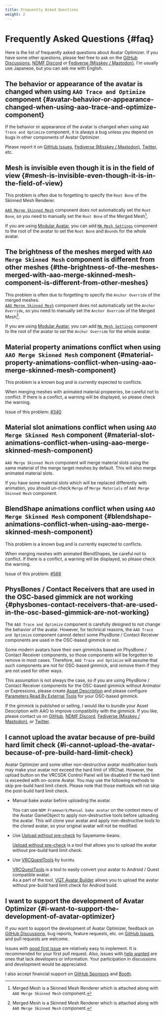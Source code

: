 ```yaml
---
title: Frequently Asked Questions
weight: 2
---
```


# Frequently Asked Questions {#faq}

Here is the list of frequently asked questions about Avatar Optimizer.
If you have some other questions, please feel free to ask on the [GitHub Discussions], [NDMF Discord] or [Fediverse (Misskey / Mastodon)][Fediverse].
I'm usually use Japanese, but you can ask me with English.

## The behavior or appearance of the avatar is changed when using `AAO Trace and Optimize` component {#avatar-behavior-or-appearance-changed-when-using-aao-trace-and-optimize-component}

If the behavior or appearance of the avatar is changed when using `AAO Trace and Optimize` component, it is always a bug unless you depend on bugs in other components of Avatar Optimizer.

Please report it on [GitHub Issues], [Fediverse (Misskey / Mastodon)][Fediverse], [Twitter], etc.

## Mesh is invisible even though it is in the field of view {#mesh-is-invisible-even-though-it-is-in-the-field-of-view}

This problem is often due to forgetting to specify the `Root Bone` of the Skinned Mesh Renderer.

[`AAO Merge Skinned Mesh`] component does not automatically set the `Root Bone`, so you need to manually set the `Root Bone` of the Merged Mesh[^merged-mesh].

If you are using [Modular Avatar], you can add [`MA Mesh Settings`] component to the root of the avatar to set the `Root Bone` and `Bounds` for the whole avatar.

## The brightness of the meshes merged with `AAO Merge Skinned Mesh` component is different from other meshes {#the-brightness-of-the-meshes-merged-with-aao-merge-skinned-mesh-component-is-different-from-other-meshes}

This problem is often due to forgetting to specify the `Anchor Override` of the merged meshes.\
[`AAO Merge Skinned Mesh`] component does not automatically set the `Anchor Override`, so you need to manually set the `Anchor Override` of the Merged Mesh[^merged-mesh].

If you are using [Modular Avatar], you can add [`MA Mesh Settings`] component to the root of the avatar to set the `Anchor Override` for the whole avatar.

## Material property animations conflict when using `AAO Merge Skinned Mesh` component {#material-property-animations-conflict-when-using-aao-merge-skinned-mesh-component}

This problem is a known bug and is currently expected to conflicts.

When merging meshes with animated material propeeries, be careful not to conflict.
If there is a conflict, a warning will be displayed, so please check the warning.

Issue of this problem: [#340](https://github.com/anatawa12/AvatarOptimizer/issues/340)

## Material slot animations conflict when using `AAO Merge Skinned Mesh` component {#material-slot-animations-conflict-when-using-aao-merge-skinned-mesh-component}

`AAO Merge Skinned Mesh` component will merge material slots using the same material of the merge target meshes by default.
This will also merge animated material slots.

If you have some material slots which will be replaced differently with animation, you should un-check `Merge` of `Merge Materials` of `AAO Merge Skinned Mesh` component.

## BlendShape animations conflict when using `AAO Merge Skinned Mesh` component {#blendshape-animations-conflict-when-using-aao-merge-skinned-mesh-component}

This problem is a known bug and is currently expected to conflicts.

When merging meshes with animated BlendShapes, be careful not to conflict.
If there is a conflict, a warning will be displayed, so please check the warning.

Issue of this problem: [#568](https://github.com/anatawa12/AvatarOptimizer/issues/568)

## PhysBones / Contact Receivers that are used in the OSC-based gimmick are not working {#physbones-contact-receivers-that-are-used-in-the-osc-based-gimmick-are-not-working}

The `AAO Trace and Optimize` component is carefully designed to not change the behavior of the avatar.
However, for technical reasons, the `AAO Trace and Optimize` component cannot detect some PhysBone / Contact Receiver components are used in the OSC-based gimmick or not.

Some modern avatars have their own gimmicks based on PhysBone / Contact Receiver components, so those components will be forgotten to remove in most cases.
Therefore, `AAO Trace and Optimize` will assume that such components are not for OSC-based gimmick, and remove them if they are not used for other ways.

This assumption is not always the case, so if you are using PhysBone / Contact Receiver components for the OSC-based gimmick without Animator or Expressions,
please create [Asset Description] and please configure [Parameters Read By External Tools] for your OSC-based gimmick.

If the gimmick is published or selling, I would like to bundle your Asset Description with AAO to improve compatibility with the gimmick.
If you like, please contact us on [GitHub], [NDMF Discord], [Fediverse (Misskey / Mastodon)][Fediverse], or [Twitter].

## I cannot upload the avatar because of pre-build hard limit check {#i-cannot-upload-the-avatar-because-of-pre-build-hard-limit-check}

Avatar Optimizer and some other non-destructive avatar modification tools may make your avatar not exceed the hard limit of VRChat.
However, the upload button on the VRCSDK Control Panel will be disabled if the hard limit is exceeded with on-scene Avatar.
You may use the following methods to skip pre-build hard limit check.
Please note that those methods will not skip the post-build hard limit check.

- Manual bake avatar before uploading the avatar.

  You can use `NDM Framework/Manual bake avatar` on the context menu of the Avatar GameObject to apply non-destructive tools before uploading the avatar.
  This will clone your avatar and apply non-destructive tools to the cloned avatar, so your original avatar will not be modified.
- Use [Upload without pre-check] by Sayamame-beans.

  [Upload without pre-check] is a tool that allows you to upload the avatar without pre-build hard limit check.
- Use [VRCQuestTools] by kurotu.

  [VRCQuestTools] is a tool to easily convert your avatar to Android / Quest compatible avatar.\
  As a part of the tool, [VQT Avatar Builder] allows you to upload the avatar without pre-build hard limit check for Android build.

[Upload without pre-check]: https://github.com/Sayamame-beans/Upload-without-preCheck?tab=readme-ov-file#upload-without-pre-check
[VRCQuestTools]: https://kurotu.github.io/VRCQuestTools/
[VQT Avatar Builder]: https://kurotu.github.io/VRCQuestTools/docs/references/main-menu/show-avatar-builder

## I want to support the development of Avatar Optimizer {#i-want-to-support-the-development-of-avatar-optimizer}

If you want to support the development of Avatar Optimizer, feedback on [GitHub Discussions], bug reports, feature requests, etc. on [GitHub Issues], and pull requests are welcome.

Issues with [good first issue] are relatively easy to implement. It is recommended for your first pull request.
Also, issues with [help wanted] are ones that lack developers or information. Your participation in discussions and development would be appreciated.

I also accept financial support on [GitHub Sponsors] and [Booth].

[Fediverse]: https://misskey.niri.la/@anatawa12
[GitHub Discussions]: https://github.com/anatawa12/AvatarOptimizer/discussions
[GitHub Issues]: https://github.com/anatawa12/AvatarOptimizer/issues/new/choose
[`AAO Merge Skinned Mesh`]: ../reference/merge-skinned-mesh/
[Modular Avatar]: https://modular-avatar.nadena.dev/ja/
[`MA Mesh Settings`]: https://modular-avatar.nadena.dev/ja/docs/reference/mesh-settings
[Twitter]: https://twitter.com/anatawa12_vrc
[GitHub Sponsors]: https://github.com/sponsors/anatawa12
[Booth]: https://anatawa12.booth.pm/items/4885109
[good first issue]: https://github.com/anatawa12/AvatarOptimizer/labels/good%20first%20issue
[help wanted]: https://github.com/anatawa12/AvatarOptimizer/labels/help%20wanted
[NDMF Discord]: https://discord.gg/dV4cVpewmM
[GitHub]: https://github.com/anatawa12/AvatarOptimizer/
[Asset Description]: ../developers/asset-description/
[Parameters Read By External Tools]: ../developers/asset-description/#parameters-read-by-external-tools

[^merged-mesh]: Merged Mesh is a Skinned Mesh Renderer which is attached along with `AAO Merge Skinned Mesh` component.
